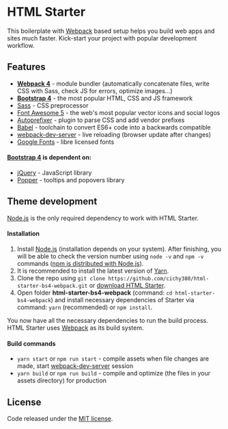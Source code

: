 # HTML Starter

This boilerplate with [Webpack](https://webpack.js.org/) based setup helps you build web apps and sites much faster. Kick-start your project with 
popular development workflow.

## Features

* **[Webpack 4](https://webpack.js.org/)** - module bundler (automatically concatenate files, write CSS with Sass, check JS for errors, optimize images...)
* **[Bootstrap 4](http://getbootstrap.com/)** - the most popular HTML, CSS and JS framework
* [Sass](https://sass-lang.com/) - CSS preprocessor
* [Font Awesome 5](https://fontawesome.com/) - the web's most popular vector icons and social logos
* [Autoprefixer](https://autoprefixer.github.io/) - plugin to parse CSS and add vendor prefixes
* [Babel](https://babeljs.io/) - toolchain to convert ES6+ code into a backwards compatible
* [webpack-dev-server](https://github.com/webpack/webpack-dev-server) - live reloading (browser update after changes)
* [Google Fonts](https://fonts.google.com/) - libre licensed fonts

#### [Bootstrap 4](http://getbootstrap.com/) is dependent on:

* [jQuery](http://jquery.com/) - JavaScript library
* [Popper](http://popper.js.org/) - tooltips and popovers library

## Theme development

[Node.js](http://nodejs.org/) is the only required dependency to work with HTML Starter.


#### Installation

1. Install [Node.js](http://nodejs.org/) (installation depends on your system). After finishing, you will be able to 
check the version number using `node -v` and `npm -v` commands 
([npm is distributed with Node.js](https://www.npmjs.com/get-npm)).
2. It is recommended to install the latest version of [Yarn](https://yarnpkg.com/en/docs/install).
3. Clone the repo using `git clone https://github.com/cichy380/html-starter-bs4-webpack.git` or [download HTML Starter](https://github.com/cichy380/html-starter-bs4-webpack/archive/master.zip).
4. Open folder **html-starter-bs4-webpack** (command: `cd html-starter-bs4-webpack`) and install necessary dependencies of Starter via command: `yarn` (recommended) or `npm install`. 

You now have all the necessary dependencies to run the build process. HTML Starter uses [Webpack](https://webpack.js.org/) as its build system.

#### Build commands

* `yarn start` or `npm run start` - compile assets when file changes are made, start [webpack-dev-server](https://github.com/webpack/webpack-dev-server) session
* `yarn build` or `npm run build` - compile and optimize (the files in your assets directory) for production

## License

Code released under the [MIT license](https://github.com/cichy380/html-starter-bs4-webpack/blob/master/LICENSE.md).
